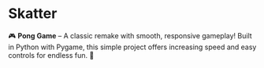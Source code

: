 # Skatter
🎮 **Pong Game** – A classic remake with smooth, responsive gameplay! Built in Python with Pygame, this simple project offers increasing speed and easy controls for endless fun. 🏓
